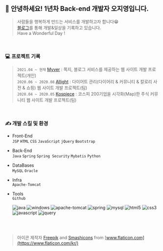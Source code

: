 <!--## 🏃‍♀️오늘도 목표를 향해 달리는 중🏃‍♀️-->
## 👋 안녕하세요! 1년차 Back-end 개발자 오지영입니다. 
> 사람들을 행복하게 만드는 서비스를 개발하고자 합니다😁 <br>
> [블로그](https://blog.naver.com/aa991102)를 통해 개발&일상을 기록하고 있습니다. <br>
> Have a Wonderful Day !

<!--저는 이런 사람이 되고싶습니다
- <strong>어떤 상황에서든 해낼거라는 믿음을 주는 사람</strong>
- <strong>밝은 에너지를 주는 사람</strong>
- <strong>꾸준히 발전하는 사람</strong>-->
<br>

### 💻 프로젝트 기록
> ```2021.04 ~ 현재``` [Myver](https://github.com/aa991102/myver) : 쪽지, 블로그 서비스를 제공하는 웹 사이트 개발 프로젝트(개인) <br>
> ```2020.06 ~ 2020.08``` [Allight](https://github.com/aa991102/allight) : 다이어트 관리(다이어리 & 커뮤니티 & 칼로리 사전 & 쇼핑) 웹 사이트 개발 프로젝트(팀) <br>
> ```2020.04 ~ 2020.05``` [Kospiece](https://github.com/aa991102/kospiece) : 코스피 200기업을 시각화(Map)한 주식 커뮤니티 웹 사이트 개발 프로젝트(팀)

<br>

### ✍ 개발 스킬 및 환경
- Front-End<br>
```JSP``` ```HTML``` ```CSS``` ```JavaScript``` ```jQuery``` ```Bootstrap```
- Back-End<br>
```Java``` ```Spring``` ```Spring Security``` ```Mybatis``` ```Python```
- DataBases<br>
```MySQL``` ```Oracle``` 
- Infra<br>
```Apache-Tomcat```
- Tools<br>
```Github``` 

  ![java](./icons/java.png) ![windows](./icons/windows.png) ![apache-tomcat](./icons/apache-tomcat.png) ![spring](./icons/spring.png) ![mysql](./icons/mysql.png) ![html5](./icons/html5.png) ![css3](./icons/css3.png) ![javascript](./icons/javascript.png) ![jquery](./icons/jquery.png)

<!--
- 😊 익숙한 아이들<br>
![java](./icons/java.png) ![windows](./icons/windows.png) ![apache-tomcat](./icons/apache-tomcat.png) ![spring](./icons/spring.png) ![mysql](./icons/mysql.png) ![html5](./icons/html5.png) ![css3](./icons/css3.png) ![javascript](./icons/javascript.png) ![jquery](./icons/jquery.png)

- 🤔 아직 어색한 아이들<br>
![python](./icons/python.png) ![tensorflow](./icons/tensorflow.png) ![oracle](./icons/oracle.png) ![hadoop](./icons/hadoop.png)

- 🤩 친해지고 싶은 아이들<br>
![linux](./icons/linux.png) ![android](./icons/android.png)

<br/><br/>
-->

<br><br>

> 아이콘 제작자 [Freepik](https://www.freepik.com) and [Smashicons](https://smashicons.com/) from [www.flaticon.com](https://www.flaticon.com/kr/)

